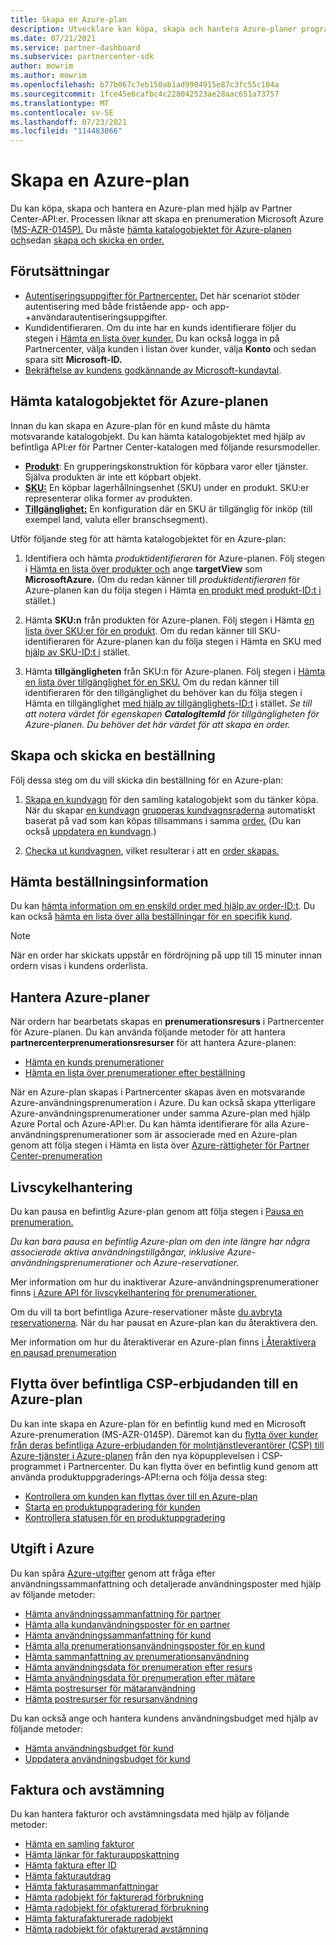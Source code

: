 ```yaml
---
title: Skapa en Azure-plan
description: Utvecklare kan köpa, skapa och hantera Azure-planer programmatiskt med hjälp av Partner Center-API:er.
ms.date: 07/21/2021
ms.service: partner-dashboard
ms.subservice: partnercenter-sdk
author: mowrim
ms.author: mowrim
ms.openlocfilehash: b77b067c7eb150ab1ad9904915e87c3fc55c104a
ms.sourcegitcommit: 1fce45e6cafbc4c228042523ae28aac651a73757
ms.translationtype: MT
ms.contentlocale: sv-SE
ms.lasthandoff: 07/23/2021
ms.locfileid: "114483066"
---
```

# <a name="create-an-azure-plan"></a>Skapa en Azure-plan

Du kan köpa, skapa och hantera en Azure-plan med hjälp av Partner Center-API:er. Processen liknar att skapa en prenumeration Microsoft Azure ([MS-AZR-0145P).](https://go.microsoft.com/fwlink/p/?linkid=2164140) Du måste [hämta katalogobjektet för Azure-planen och](#get-the-catalog-item-for-azure-plan)sedan [skapa och skicka en order.](#create-and-submit-an-order)

## <a name="prerequisites"></a>Förutsättningar

* [Autentiseringsuppgifter för Partnercenter.](partner-center-authentication.md) Det här scenariot stöder autentisering med både fristående app- och app-+användarautentiseringsuppgifter.
* Kundidentifieraren. Om du inte har en kunds identifierare följer du stegen i [Hämta en lista över kunder.](get-a-list-of-customers.md) Du kan också logga in på Partnercenter, välja kunden i listan över kunder, välja **Konto** och sedan spara sitt **Microsoft-ID.**
* [Bekräftelse av kundens godkännande av Microsoft-kundavtal](/partner-center/confirm-customer-agreement).

## <a name="get-the-catalog-item-for-azure-plan"></a>Hämta katalogobjektet för Azure-planen

Innan du kan skapa en Azure-plan för en kund måste du hämta motsvarande katalogobjekt. Du kan hämta katalogobjektet med hjälp av befintliga API:er för Partner Center-katalogen med följande resursmodeller.

* **[Produkt](product-resources.md#product)**: En grupperingskonstruktion för köpbara varor eller tjänster. Själva produkten är inte ett köpbart objekt.
* **[SKU:](product-resources.md#sku)** En köpbar lagerhållningsenhet (SKU) under en produkt. SKU:er representerar olika former av produkten.
* **[Tillgänglighet:](product-resources.md#availability)** En konfiguration där en SKU är tillgänglig för inköp (till exempel land, valuta eller branschsegment).

Utför följande steg för att hämta katalogobjektet för en Azure-plan:

1. Identifiera och hämta *produktidentifieraren* för Azure-planen. Följ stegen i [Hämta en lista över produkter och](get-a-list-of-products.md) ange **targetView** som **MicrosoftAzure.** (Om du redan känner till *produktidentifieraren* för Azure-planen kan du följa stegen i Hämta [en produkt med produkt-ID:t i](get-a-product-by-id.md) stället.)

2. Hämta **SKU:n** från produkten för Azure-planen. Följ stegen i Hämta [en lista över SKU:er för en produkt](get-a-list-of-skus-for-a-product.md). Om du redan känner till SKU-identifieraren för Azure-planen kan du följa stegen i Hämta en SKU med [hjälp av SKU-ID:t i](get-a-sku-by-id.md) stället.

3. Hämta **tillgängligheten** från SKU:n för Azure-planen. Följ stegen i [Hämta en lista över tillgänglighet för en SKU.](get-a-list-of-availabilities-for-a-sku.md) Om du redan känner till identifieraren för den tillgänglighet du behöver kan du följa stegen i Hämta en tillgänglighet [med hjälp av tillgänglighets-ID:t](get-an-availability-by-id.md) i stället. *Se till att notera värdet för egenskapen **CatalogItemId** för tillgängligheten för Azure-planen. Du behöver det här värdet för att skapa en order.*

## <a name="create-and-submit-an-order"></a>Skapa och skicka en beställning

Följ dessa steg om du vill skicka din beställning för en Azure-plan:

1. [Skapa en kundvagn](create-a-cart.md) för den samling katalogobjekt som du tänker köpa. När du skapar [en kundvagn](cart-resources.md#cart) [grupperas kundvagnsraderna](cart-resources.md#cartlineitem) automatiskt baserat på vad som kan köpas tillsammans i samma [order.](order-resources.md#order) (Du kan också [uppdatera en kundvagn](update-a-cart.md).)

2. [Checka ut kundvagnen](checkout-a-cart.md), vilket resulterar i att en [order skapas.](order-resources.md#order)

## <a name="get-order-details"></a>Hämta beställningsinformation

Du kan [hämta information om en enskild order med hjälp av order-ID:t](get-an-order-by-id.md). Du kan också [hämta en lista över alla beställningar för en specifik kund](get-all-of-a-customer-s-orders.md).

>[!NOTE]
>När en order har skickats uppstår en fördröjning på upp till 15 minuter innan ordern visas i kundens orderlista.

## <a name="manage-azure-plans"></a>Hantera Azure-planer

När ordern har bearbetats skapas en **prenumerationsresurs** i Partnercenter för Azure-planen. Du kan använda följande metoder för att hantera **partnercenterprenumerationsresurser** för att hantera Azure-planen:

* [Hämta en kunds prenumerationer](get-all-of-a-customer-s-subscriptions.md)
* [Hämta en lista över prenumerationer efter beställning](get-a-list-of-subscriptions-by-order.md)

När en Azure-plan skapas i Partnercenter skapas även en motsvarande Azure-användningsprenumeration i Azure. Du kan också skapa ytterligare Azure-användningsprenumerationer under samma Azure-plan med hjälp Azure Portal och Azure-API:er. Du kan hämta identifierare för alla Azure-användningsprenumerationer som är associerade med en Azure-plan genom att följa stegen i Hämta en lista över [Azure-rättigheter för Partner Center-prenumeration](get-a-list-of-azure-entitlements-for-subscription.md)

## <a name="lifecycle-management"></a>Livscykelhantering

Du kan pausa en befintlig Azure-plan genom att följa stegen i [Pausa en prenumeration.](suspend-a-subscription.md)

*Du kan bara pausa en befintlig Azure-plan om den inte längre har några associerade aktiva användningstillgångar, inklusive Azure-användningsprenumerationer och Azure-reservationer.*

Mer information om hur du inaktiverar Azure-användningsprenumerationer finns [i Azure API för livscykelhantering för prenumerationer.](/rest/api/resources/subscriptions)

Om du vill ta bort befintliga Azure-reservationer måste [du avbryta reservationerna](/partner-center/azure-reservations-manage#cancel-or-exchange-a-reservation).
När du har pausat en Azure-plan kan du återaktivera den.

Mer information om hur du återaktiverar en Azure-plan finns [i Återaktivera en pausad prenumeration](reactivate-a-suspended-a-subscription.md)

## <a name="transition-existing-csp-offers-to-azure-plan"></a>Flytta över befintliga CSP-erbjudanden till en Azure-plan 

Du kan inte skapa en Azure-plan för en befintlig kund med en Microsoft Azure-prenumeration (MS-AZR-0145P). Däremot kan du [flytta över kunder från deras befintliga Azure-erbjudanden för molntjänstleverantörer (CSP) till Azure-tjänster i Azure-planen](/partner-center/azure-plan-transition) från den nya köpupplevelsen i CSP-programmet i Partnercenter. Du kan flytta över en befintlig kund genom att använda produktuppgraderings-API:erna och följa dessa steg:

* [Kontrollera om kunden kan flyttas över till en Azure-plan](get-eligibility-for-product-upgrade.md)
* [Starta en produktuppgradering för kunden](create-product-upgrade-entity.md)
* [Kontrollera statusen för en produktuppgradering](get-product-upgrade-status.md)

## <a name="azure-spending"></a>Utgift i Azure

Du kan spåra [Azure-utgifter](azure-spending.md) genom att fråga efter användningssammanfattning och detaljerade användningsposter med hjälp av följande metoder:

* [Hämta användningssammanfattning för partner](get-a-partner-usage-summary.md)
* [Hämta alla kundanvändningsposter för en partner](get-a-customer-s-usage-records.md)
* [Hämta användningssammanfattning för kund](get-a-customer-usage-summary.md)
* [Hämta alla prenumerationsanvändningsposter för en kund](get-a-customer-subscription-s-usage-records.md)
* [Hämta sammanfattning av prenumerationsanvändning](get-a-customer-subscription-usage-summary.md)
* [Hämta användningsdata för prenumeration efter resurs](get-a-customer-subscription-resource-usage-records.md)
* [Hämta användningsdata för prenumeration efter mätare](get-a-customer-subscription-meter-usage-records.md)
* [Hämta postresurser för mätaranvändning](meter-usage-resources.md)
* [Hämta postresurser för resursanvändning](resource-usage-resources.md)

Du kan också ange och hantera kundens användningsbudget med hjälp av följande metoder:

* [Hämta användningsbudget för kund](get-a-customer-s-usage-spending-budget.md)
* [Uppdatera användningsbudget för kund](update-a-customer-s-usage-spending-budget.md)

## <a name="invoice-and-reconciliation"></a>Faktura och avstämning

Du kan hantera fakturor och avstämningsdata med hjälp av följande metoder:

* [Hämta en samling fakturor](get-a-collection-of-invoices.md)
* [Hämta länkar för fakturauppskattning](get-invoice-estimate-links.md)
* [Hämta faktura efter ID](get-invoice-by-id.md)
* [Hämta fakturautdrag](get-invoice-statement.md)
* [Hämta fakturasammanfattningar](get-invoice-summaries.md)
* [Hämta radobjekt för fakturerad förbrukning](get-invoice-billed-consumption-lineitems.md)
* [Hämta radobjekt för ofakturerad förbrukning](get-invoice-unbilled-consumption-lineitems.md)
* [Hämta fakturafakturerade radobjekt](get-invoiceline-items.md)
* [Hämta radobjekt för ofakturerad avstämning](get-invoice-unbilled-recon-lineitems.md)
